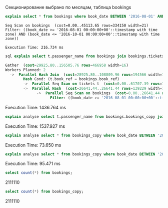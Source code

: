 Секционирование выбрано по месяцам, таблица bookings

```sql 
explain select * from bookings where book_date BETWEEN '2016-08-01' AND '2016-10-01'
```

```
Seq Scan on bookings  (cost=0.00..45113.65 rows=334150 width=21)
Filter: ((book_date >= '2016-08-01 00:00:00+00'::timestamp with time zone) AND (book_date <= '2016-10-01 00:00:00+00'::timestamp with time zone))

Execution Time: 216.734 ms
```

```sql
sql explain select t.passenger_name from bookings join bookings.tickets t on bookings.book_ref = t.book_ref where book_date BETWEEN '2016-08-01' AND '2016-10-01'
```

```sql
Gather  (cost=29925.80..156505.76 rows=466958 width=16)
Workers Planned: 2
  ->  Parallel Hash Join  (cost=28925.80..108809.96 rows=194566 width=16)
        Hash Cond: (t.book_ref = bookings.book_ref)
        ->  Parallel Seq Scan on tickets t  (cost=0.00..61707.39 rows=1229239 width=23)
        ->  Parallel Hash  (cost=26641.44..26641.44 rows=139229 width=7)
              ->  Parallel Seq Scan on bookings  (cost=0.00..26641.44 rows=139229 width=7)
                    Filter: ((book_date >= '2016-08-01 00:00:00+00'::timestamp with time zone) AND (book_date <= '2016-10-01 00:00:00+00'::timestamp with time zone))
```
Execution Time: 1436.764 ms

```sql
explain analyse select t.passenger_name from bookings.bookings_copy join bookings.tickets t on bookings_copy.book_ref = t.book_ref where book_date BETWEEN '2016-08-01' AND '2016-10-01';
```
Execution Time: 1537.927 ms

```sql
explain analyse select * from bookings_copy where book_date BETWEEN '2016-08-01' AND '2016-09-01';
```
Execution Time: 73.650 ms

```sql
explain analyse select * from bookings_copy where book_date BETWEEN '2016-08-01' AND '2016-10-01';
```

Execution Time: 95.471 ms

```sql
select count(*) from bookings;
```
2111110 

```sql
select count(*) from bookings_copy;
```
2111110

